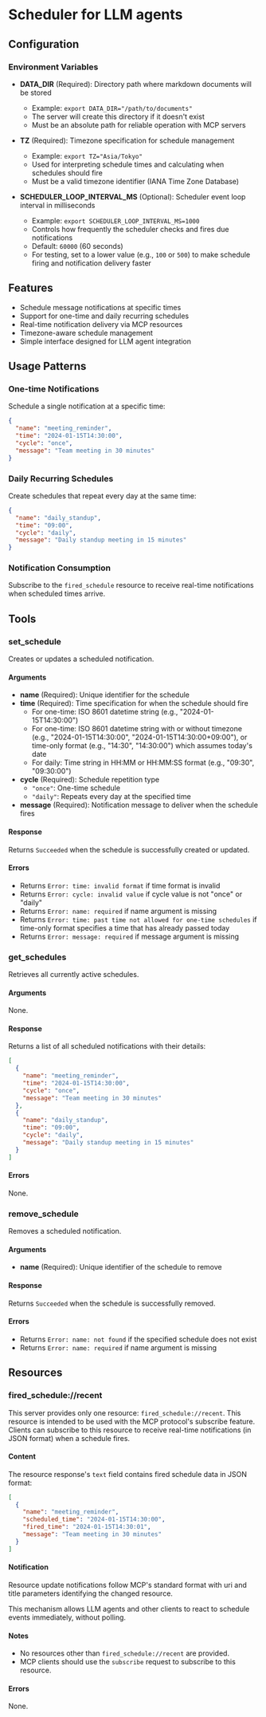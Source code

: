 # Scheduler for LLM agents

## Configuration

### Environment Variables

- **DATA_DIR** (Required): Directory path where markdown documents will be stored
  - Example: `export DATA_DIR="/path/to/documents"`
  - The server will create this directory if it doesn't exist
  - Must be an absolute path for reliable operation with MCP servers

- **TZ** (Required): Timezone specification for schedule management
  - Example: `export TZ="Asia/Tokyo"`
  - Used for interpreting schedule times and calculating when schedules should fire
  - Must be a valid timezone identifier (IANA Time Zone Database)

- **SCHEDULER_LOOP_INTERVAL_MS** (Optional): Scheduler event loop interval in milliseconds
  - Example: `export SCHEDULER_LOOP_INTERVAL_MS=1000`
  - Controls how frequently the scheduler checks and fires due notifications
  - Default: `60000` (60 seconds)
  - For testing, set to a lower value (e.g., `100` or `500`) to make schedule firing and notification delivery faster

## Features

- Schedule message notifications at specific times
- Support for one-time and daily recurring schedules
- Real-time notification delivery via MCP resources
- Timezone-aware schedule management
- Simple interface designed for LLM agent integration

## Usage Patterns

### One-time Notifications

Schedule a single notification at a specific time:

```json
{
  "name": "meeting_reminder",
  "time": "2024-01-15T14:30:00",
  "cycle": "once",
  "message": "Team meeting in 30 minutes"
}
```

### Daily Recurring Schedules

Create schedules that repeat every day at the same time:

```json
{
  "name": "daily_standup",
  "time": "09:00",
  "cycle": "daily", 
  "message": "Daily standup meeting in 15 minutes"
}
```

### Notification Consumption

Subscribe to the `fired_schedule` resource to receive real-time notifications when scheduled times arrive.

## Tools

### set_schedule

Creates or updates a scheduled notification.

#### Arguments

- **name** (Required): Unique identifier for the schedule
- **time** (Required): Time specification for when the schedule should fire
  - For one-time: ISO 8601 datetime string (e.g., "2024-01-15T14:30:00")
  - For one-time: ISO 8601 datetime string with or without timezone (e.g., "2024-01-15T14:30:00", "2024-01-15T14:30:00+09:00"), or time-only format (e.g., "14:30", "14:30:00") which assumes today's date
  - For daily: Time string in HH:MM or HH:MM:SS format (e.g., "09:30", "09:30:00")
- **cycle** (Required): Schedule repetition type
  - `"once"`: One-time schedule
  - `"daily"`: Repeats every day at the specified time
- **message** (Required): Notification message to deliver when the schedule fires

#### Response

Returns `Succeeded` when the schedule is successfully created or updated.

#### Errors

- Returns `Error: time: invalid format` if time format is invalid
- Returns `Error: cycle: invalid value` if cycle value is not "once" or "daily"
- Returns `Error: name: required` if name argument is missing
- Returns `Error: time: past time not allowed for one-time schedules` if time-only format specifies a time that has already passed today
- Returns `Error: message: required` if message argument is missing

### get_schedules

Retrieves all currently active schedules.

#### Arguments

None.

#### Response

Returns a list of all scheduled notifications with their details:

```json
[
  {
    "name": "meeting_reminder",
    "time": "2024-01-15T14:30:00",
    "cycle": "once",
    "message": "Team meeting in 30 minutes"
  },
  {
    "name": "daily_standup", 
    "time": "09:00",
    "cycle": "daily",
    "message": "Daily standup meeting in 15 minutes"
  }
]
```

#### Errors

None.

### remove_schedule

Removes a scheduled notification.

#### Arguments

- **name** (Required): Unique identifier of the schedule to remove

#### Response

Returns `Succeeded` when the schedule is successfully removed.

#### Errors

- Returns `Error: name: not found` if the specified schedule does not exist
- Returns `Error: name: required` if name argument is missing

## Resources

### fired_schedule://recent

This server provides only one resource: `fired_schedule://recent`.
This resource is intended to be used with the MCP protocol's subscribe feature. Clients can subscribe to this resource to receive real-time notifications (in JSON format) when a schedule fires.

#### Content

The resource response's `text` field contains fired schedule data in JSON format:

```json
[
  {
    "name": "meeting_reminder",
    "scheduled_time": "2024-01-15T14:30:00",
    "fired_time": "2024-01-15T14:30:01",
    "message": "Team meeting in 30 minutes"
  }
]
```

#### Notification

Resource update notifications follow MCP's standard format with uri and title parameters identifying the changed resource.

This mechanism allows LLM agents and other clients to react to schedule events immediately, without polling.

#### Notes

- No resources other than `fired_schedule://recent` are provided.
- MCP clients should use the `subscribe` request to subscribe to this resource.

#### Errors

None.
